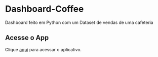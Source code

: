 # Dashboard-Coffee
Dashboard feito em Python com um Dataset de vendas de uma cafeteria

## Acesse o App
Clique [aqui](https://dashboard-coffee-bgeqghjypbn4rug9artueq.streamlit.app/) para acessar o aplicativo.
